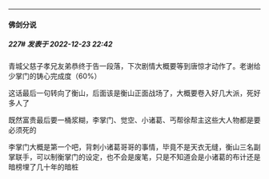 

*****

####  佛剑分说  
##### 227#       发表于 2022-12-23 22:42

青城父慈子孝兄友弟恭终于告一段落，下次剧情大概要等到唐惊才动作了。老谢给少掌门的铸心完成度（60%）

这话最后一句转向了衡山，后面该是衡山正面战场了，大概要卷入好几大派，死好多人了

既然富贵最后要一桶浆糊，李掌门、觉空、小诸葛、丐帮徐帮主这些大人物都是要必须死的

李掌门大概是第一个吧，背刺小诸葛哥哥的事情，毕竟不是天衣无缝，衡山三名副掌联手，可以制衡掌门的设定，也不会是废笔，只是不知道会是小诸葛的布计还是暗榜埋了几十年的暗桩

